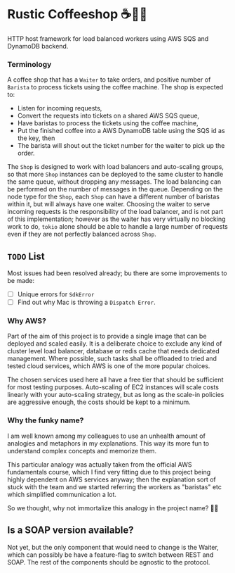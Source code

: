 # Rustic Coffeeshop ☕🌿🏡

HTTP host framework for load balanced workers using AWS SQS and DynamoDB backend.

### Terminology

A coffee shop that has a `Waiter` to take orders, and positive number of `Barista` to
process tickets using the coffee machine. The shop is expected to:

- Listen for incoming requests,
- Convert the requests into tickets on a shared AWS SQS
  queue,
- Have baristas to process the tickets using the coffee machine,
- Put the finished coffee into a AWS DynamoDB table using the SQS id as the key, then
- The barista will shout out the ticket number for the waiter to pick up the order.

The `Shop` is designed to work with load balancers and auto-scaling groups, so that more
`Shop` instances can be deployed to the same cluster to handle the same queue, without
dropping any messages. The load balancing can be performed on the number of messages in
the queue. Depending on the node type for the `Shop`, each `Shop` can have a different
number of baristas within it, but will always have one waiter. Choosing the waiter to
serve incoming requests is the responsibility of the load balancer, and is not part of
this implementation; however as the waiter has very virtually no blocking work to do,
`tokio` alone should be able to handle a large number of requests even if they are not
perfectly balanced across `Shop`.

## `TODO` List

Most issues had been resolved already; bu there are some improvements to be made:

- [ ] Unique errors for `SdkError`
- [ ] Find out why Mac is throwing a `Dispatch Error`.

### Why AWS?

Part of the aim of this project is to provide a single image that can be deployed and scaled easily. It is
a deliberate choice to exclude any kind of cluster level load balancer, database or redis cache that needs
dedicated management. Where possible, such tasks shall be offloaded to tried and tested cloud services,
which AWS is one of the more popular choices.

The chosen services used here all have a free tier that should be sufficient for most testing purposes.
Auto-scaling of EC2 instances will scale costs linearly with your auto-scaling strategy, but as long as
the scale-in policies are aggressive enough, the costs should be kept to a minimum.

### Why the funky name?

I am well known among my colleagues to use an unhealth amount of analogies and metaphors in my explanations.
This way its more fun to understand complex concepts and memorize them.

This particular analogy was actually taken from the official AWS fundamentals course, which I find
very fitting due to this project being highly dependent on AWS services anyway; then the explanation
sort of stuck with the team and we started referring the workers as "baristas" etc which simplified
communication a lot.

So we thought, why not immortalize this analogy in the project name? 🤷‍♂️

## Is a SOAP version available?

Not yet, but the only component that would need to change is the Waiter, which can possibly
be have a feature-flag to switch between REST and SOAP. The rest of the components should be
agnostic to the protocol.
